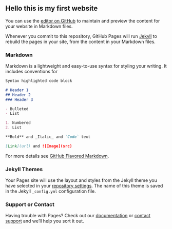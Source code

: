 ## Hello this is my first website

You can use the [editor on GitHub](https://github.com/lsst40615/vin/edit/master/index.md) to maintain and preview the content for your website in Markdown files.

<blockquote class="imgur-embed-pub" lang="en" data-id="a/a0U8U"><a href="//imgur.com/a0U8U"></a></blockquote><script async src="//s.imgur.com/min/embed.js" charset="utf-8"></script>




Whenever you commit to this repository, GitHub Pages will run [Jekyll](https://jekyllrb.com/) to rebuild the pages in your site, from the content in your Markdown files.

### Markdown

Markdown is a lightweight and easy-to-use syntax for styling your writing. It includes conventions for

```markdown
Syntax highlighted code block

# Header 1
## Header 2
### Header 3

- Bulleted
- List

1. Numbered
2. List

**Bold** and _Italic_ and `Code` text

[Link](url) and ![Image](src)
```

For more details see [GitHub Flavored Markdown](https://guides.github.com/features/mastering-markdown/).

### Jekyll Themes

Your Pages site will use the layout and styles from the Jekyll theme you have selected in your [repository settings](https://github.com/lsst40615/vin/settings). The name of this theme is saved in the Jekyll `_config.yml` configuration file.

### Support or Contact

Having trouble with Pages? Check out our [documentation](https://help.github.com/categories/github-pages-basics/) or [contact support](https://github.com/contact) and we’ll help you sort it out.
